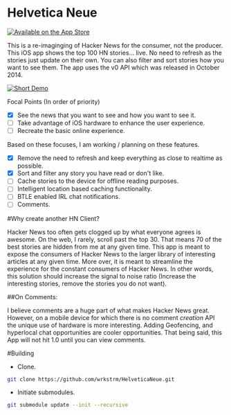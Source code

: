 Helvetica Neue
==========
[![Available on the App Store](https://devimages.apple.com.edgekey.net/app-store/marketing/guidelines/images/badge-download-on-the-app-store.svg)](https://itunes.apple.com/us/app/helvetica-neue-native-open/id931789125?mt=8)

This is a re-imaginging of Hacker News for the consumer, not the producer. This iOS app shows the top 100 HN stories... live.
No need to refresh as the stories just update on their own. You can also filter and sort stories how you want to see them. The app uses the v0 API which was released in October 2014.

[![Short Demo](http://img.youtube.com/vi/Ik40mgPL8FQ/0.jpg)](http://youtu.be/Ik40mgPL8FQ)

Focal Points (In order of priority)

- [x] See the news that you want to see and how you want to see it.
- [ ] Take advantage of iOS hardware to enhance the user experience.
- [ ] Recreate the basic online experience.

Based on these focuses, I am working / planning on these features.

- [x] Remove the need to refresh and keep everything as close to realtime as possible.
- [x] Sort and filter any story you have read or don't like.
- [ ] Cache stories to the device for offline reading purposes.
- [ ] Intelligent location based caching functionality.
- [ ] BTLE enabled IRL chat notifications.
- [ ] Comments.

#Why create another HN Client?

Hacker News too often gets clogged up by what everyone agrees is awesome. On the web, I rarely, scroll past the top 30.
That means 70 of the best stories are hidden from me at any given time.
This app is meant to expose the consumers of Hacker News to the larger library of interesting articles at any given time.
More over, it is meant to streamline the experience for the constant consumers of Hacker News.
In other words, this solution should increase the signal to noise ratio (Increase the interesting stories, remove the stories you do not want).

##On Comments:

I believe comments are a huge part of what makes Hacker News great.
However, on a mobile device for which there is no comment *creation* API the unique use of hardware is more interesting.
Adding Geofencing, and hyperlocal chat opportunities are cooler opportunities.
That being said, this App will not hit 1.0 until you can view comments.

#Building

- Clone.

```sh
git clone https://github.com/wrkstrm/HelveticaNeue.git
```

- Initiate submodules.

```sh
git submodule update --init --recursive
```
